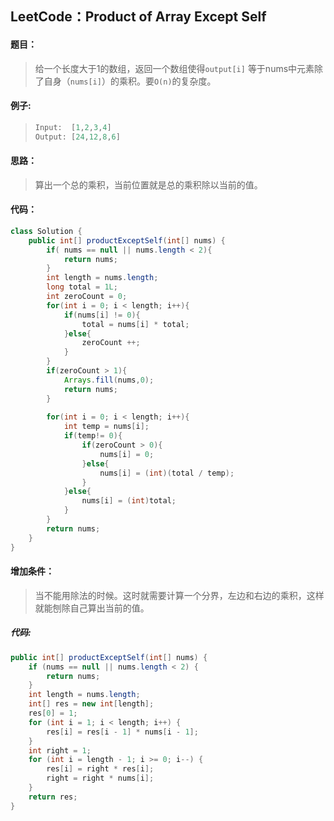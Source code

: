 ## LeetCode：Product of Array Except Self

#### 题目：

> 给一个长度大于1的数组，返回一个数组使得`output[i]` 等于nums中元素除了自身（`nums[i]`）的乘积。要`O(n)`的复杂度。

#### 例子:

> ```java
> Input:  [1,2,3,4]
> Output: [24,12,8,6]
> ```

#### 思路：

> 算出一个总的乘积，当前位置就是总的乘积除以当前的值。

#### 代码：

```java
class Solution {
    public int[] productExceptSelf(int[] nums) {
        if( nums == null || nums.length < 2){
            return nums;
        }
        int length = nums.length;
        long total = 1L;
        int zeroCount = 0;
        for(int i = 0; i < length; i++){
            if(nums[i] != 0){
                total = nums[i] * total;
            }else{
                zeroCount ++;
            }
        }
        if(zeroCount > 1){
            Arrays.fill(nums,0);
            return nums;
        }
        
        for(int i = 0; i < length; i++){
            int temp = nums[i];
            if(temp!= 0){
                if(zeroCount > 0){
                    nums[i] = 0;
                }else{
                    nums[i] = (int)(total / temp);
                }
            }else{
                nums[i] = (int)total;
            }
        }
        return nums;
    }
}
```

#### 增加条件：

> 当不能用除法的时候。这时就需要计算一个分界，左边和右边的乘积，这样就能刨除自己算出当前的值。

##### 代码:

```java
public int[] productExceptSelf(int[] nums) {
    if (nums == null || nums.length < 2) {
        return nums;
    }
    int length = nums.length;
    int[] res = new int[length];
    res[0] = 1;
    for (int i = 1; i < length; i++) {
        res[i] = res[i - 1] * nums[i - 1];
    }
    int right = 1;
    for (int i = length - 1; i >= 0; i--) {
        res[i] = right * res[i];
        right = right * nums[i];
    }
    return res;
}
```

